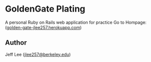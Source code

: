 # GoldenGate Plating

A personal Ruby on Rails web application for practice
Go to Hompage: ([golden-gate-jlee257.herokuapp.com](linkto:golden-gate-jlee257.herokuapp.com))

## Author

Jeff Lee ([jlee257@berkeley.edu](mailto:jlee257@berkeley.edu))
